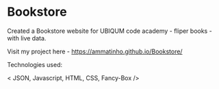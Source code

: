 # Bookstore

Created a Bookstore website for UBIQUM code academy - fliper books - with live data.

Visit my project here - https://ammatinho.github.io/Bookstore/

Technologies used:

< JSON, Javascript, HTML, CSS, Fancy-Box />
